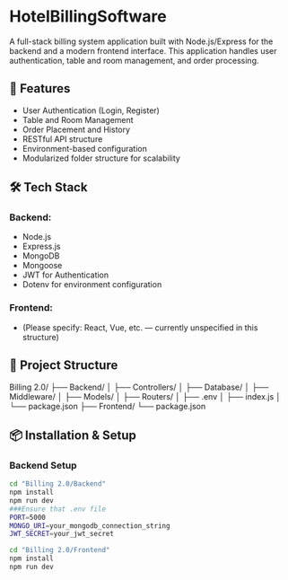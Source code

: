 # HotelBillingSoftware


A full-stack billing system application built with Node.js/Express for the backend and a modern frontend interface. This application handles user authentication, table and room management, and order processing.

## 🚀 Features

- User Authentication (Login, Register)
- Table and Room Management
- Order Placement and History
- RESTful API structure
- Environment-based configuration
- Modularized folder structure for scalability

## 🛠 Tech Stack

### Backend:
- Node.js
- Express.js
- MongoDB
- Mongoose
- JWT for Authentication
- Dotenv for environment configuration

### Frontend:
- (Please specify: React, Vue, etc. — currently unspecified in this structure)

## 📁 Project Structure

Billing 2.0/
├── Backend/
│ ├── Controllers/
│ ├── Database/
│ ├── Middleware/
│ ├── Models/
│ ├── Routers/
│ ├── .env
│ ├── index.js
│ └── package.json
├── Frontend/
└── package.json


## 📦 Installation & Setup

### Backend Setup

```bash
cd "Billing 2.0/Backend"
npm install
npm run dev
###Ensure that .env file
PORT=5000
MONGO_URI=your_mongodb_connection_string
JWT_SECRET=your_jwt_secret

cd "Billing 2.0/Frontend"
npm install
npm run dev
